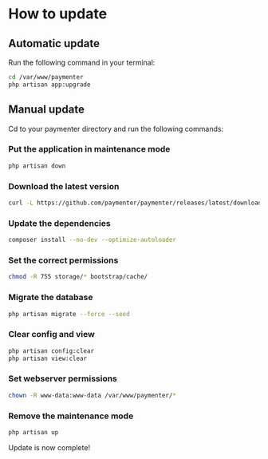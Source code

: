 
# How to update

## Automatic update

Run the following command in your terminal:

```bash
cd /var/www/paymenter
php artisan app:upgrade
```

## Manual update

Cd to your paymenter directory and run the following commands:

### Put the application in maintenance mode

```bash
php artisan down
```

### Download the latest version

```bash
curl -L https://github.com/paymenter/paymenter/releases/latest/download/paymenter.tar.gz | tar -xz
```

### Update the dependencies

```bash
composer install --no-dev --optimize-autoloader
```

### Set the correct permissions

```bash
chmod -R 755 storage/* bootstrap/cache/
```

### Migrate the database

```bash
php artisan migrate --force --seed
```

### Clear config and view

```bash
php artisan config:clear
php artisan view:clear
```

### Set webserver permissions

```bash
chown -R www-data:www-data /var/www/paymenter/*
```

### Remove the maintenance mode

```bash
php artisan up
```

Update is now complete!
